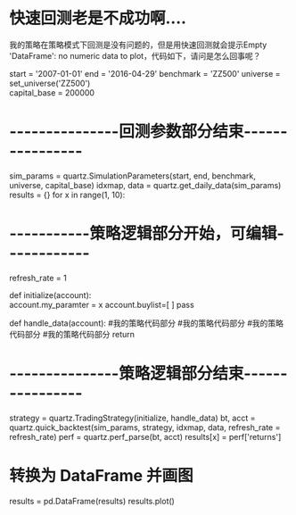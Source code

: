 # 快速回测老是不成功啊....

我的策略在策略模式下回测是没有问题的，但是用快速回测就会提示Empty 'DataFrame': no numeric data to plot，代码如下，请问是怎么回事呢？

start = '2007-01-01'
end = '2016-04-29'
benchmark = 'ZZ500'
universe = set_universe('ZZ500')    
capital_base = 200000
# ---------------回测参数部分结束----------------

sim_params = quartz.SimulationParameters(start, end, benchmark, universe, capital_base)
idxmap, data = quartz.get_daily_data(sim_params)
results = {}
for x in range(1, 10):

# -----------策略逻辑部分开始，可编辑------------
   refresh_rate = 1
    
    
def initialize(account):   
    account.my_paramter = x
    account.buylist=[ ]
    pass

def handle_data(account): 
   #我的策略代码部分
   #我的策略代码部分
   #我的策略代码部分
   #我的策略代码部分
    return
# ---------------策略逻辑部分结束----------------
   strategy = quartz.TradingStrategy(initialize, handle_data)
   bt, acct = quartz.quick_backtest(sim_params, strategy, idxmap, data, refresh_rate = refresh_rate)
   perf = quartz.perf_parse(bt, acct)
   results[x] = perf['returns']

# 转换为 DataFrame 并画图
results = pd.DataFrame(results)
results.plot()